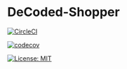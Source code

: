 # DeCoded-Shopper

[![CircleCI](https://dl.circleci.com/status-badge/img/gh/DeCoded-Shopper/DeCoded-Shopper/tree/main.svg?style=svg)](https://dl.circleci.com/status-badge/redirect/gh/DeCoded-Shopper/DeCoded-Shopper/tree/main)

[![codecov](https://codecov.io/gh/DeCoded-Shopper/DeCoded-Shopper/branch/main/graph/badge.svg?token=W8VU5KLXOO)](https://codecov.io/gh/DeCoded-Shopper/DeCoded-Shopper)

[![License: MIT](https://img.shields.io/badge/License-MIT-yellow.svg)](https://opensource.org/licenses/MIT)